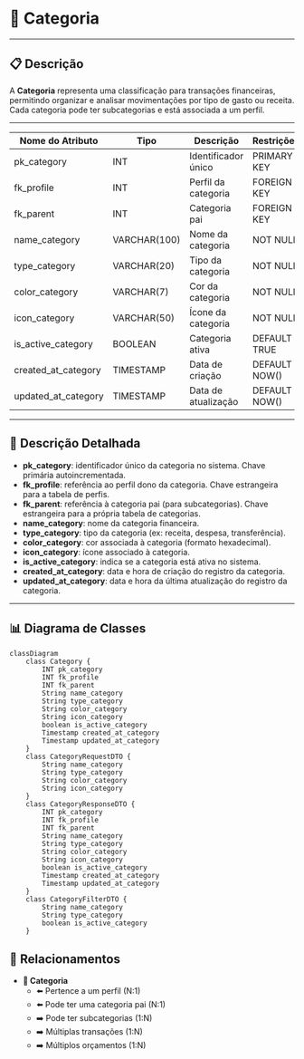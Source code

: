 # 📑 Categoria

---

## 📋 Descrição

A **Categoria** representa uma classificação para transações financeiras, permitindo organizar e analisar movimentações
por tipo de gasto ou receita. Cada categoria pode ter subcategorias e está associada a um perfil.

---

| Nome do Atributo    | Tipo         | Descrição           | Restrições    |
|---------------------|--------------|---------------------|---------------|
| pk_category         | INT          | Identificador único | PRIMARY KEY   |
| fk_profile          | INT          | Perfil da categoria | FOREIGN KEY   |
| fk_parent           | INT          | Categoria pai       | FOREIGN KEY   |
| name_category       | VARCHAR(100) | Nome da categoria   | NOT NULL      |
| type_category       | VARCHAR(20)  | Tipo da categoria   | NOT NULL      |
| color_category      | VARCHAR(7)   | Cor da categoria    | NOT NULL      |
| icon_category       | VARCHAR(50)  | Ícone da categoria  | NOT NULL      |
| is_active_category  | BOOLEAN      | Categoria ativa     | DEFAULT TRUE  |
| created_at_category | TIMESTAMP    | Data de criação     | DEFAULT NOW() |
| updated_at_category | TIMESTAMP    | Data de atualização | DEFAULT NOW() |

---

## 📝 Descrição Detalhada

- **pk_category**: identificador único da categoria no sistema. Chave primária autoincrementada.
- **fk_profile**: referência ao perfil dono da categoria. Chave estrangeira para a tabela de perfis.
- **fk_parent**: referência à categoria pai (para subcategorias). Chave estrangeira para a própria tabela de categorias.
- **name_category**: nome da categoria financeira.
- **type_category**: tipo da categoria (ex: receita, despesa, transferência).
- **color_category**: cor associada à categoria (formato hexadecimal).
- **icon_category**: ícone associado à categoria.
- **is_active_category**: indica se a categoria está ativa no sistema.
- **created_at_category**: data e hora de criação do registro da categoria.
- **updated_at_category**: data e hora da última atualização do registro da categoria.

---

## 📊 Diagrama de Classes

```mermaid
classDiagram
    class Category {
        INT pk_category
        INT fk_profile
        INT fk_parent
        String name_category
        String type_category
        String color_category
        String icon_category
        boolean is_active_category
        Timestamp created_at_category
        Timestamp updated_at_category
    }
    class CategoryRequestDTO {
        String name_category
        String type_category
        String color_category
        String icon_category
    }
    class CategoryResponseDTO {
        INT pk_category
        INT fk_profile
        INT fk_parent
        String name_category
        String type_category
        String color_category
        String icon_category
        boolean is_active_category
        Timestamp created_at_category
        Timestamp updated_at_category
    }
    class CategoryFilterDTO {
        String name_category
        String type_category
        boolean is_active_category
    }
```

## 🔄 Relacionamentos

* **📑 Categoria**
    * ⬅️ Pertence a um perfil (N:1)
    * ⬅️ Pode ter uma categoria pai (N:1)
    * ➡️ Pode ter subcategorias (1:N)
    * ➡️ Múltiplas transações (1:N)
    * ➡️ Múltiplos orçamentos (1:N) 